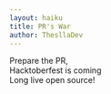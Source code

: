 ```yaml
---
layout: haiku
title: PR's War
author: ThesllaDev
---
```

Prepare the PR, <br>
Hacktoberfest is coming <br>
Long live open source! <br>
